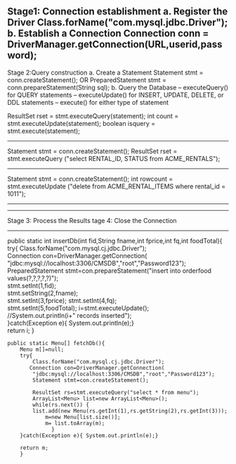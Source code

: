 Stage1: Connection establishment
  a. Register the Driver
      Class.forName("com.mysql.jdbc.Driver");
  b. Establish a Connection
      Connection conn = DriverManager.getConnection(URL,userid,password);
 --------------------------------------------------------------------------------
Stage 2:Query construction
  a. Create a Statement
    Statement stmt = conn.createStatement();
               OR
    PreparedStatement stmt = conn.prepareStatement(String sql);
 b. Query the Database
 – executeQuery() for QUERY statements
– executeUpdate() for INSERT, UPDATE, DELETE, or DDL
statements
– execute() for either type of statement

ResultSet rset = stmt.executeQuery(statement);
int count = stmt.executeUpdate(statement);
boolean isquery = stmt.execute(statement); 
********************************************************
Statement stmt = conn.createStatement();
ResultSet rset = stmt.executeQuery
("select RENTAL_ID, STATUS from ACME_RENTALS");
**********************************************
Statement stmt = conn.createStatement();
int rowcount = stmt.executeUpdate
("delete from ACME_RENTAL_ITEMS
where rental_id = 1011");
************************************************
 --------------------------------------------------------------------------------
 Stage 3: Process the Results
tage 4:  Close the Connection



------------------------
 public static int insertDb(int fid,String fname,int fprice,int fq,int foodTotal){        
        try{
            Class.forName("com.mysql.cj.jdbc.Driver");  
           Connection con=DriverManager.getConnection(  
            "jdbc:mysql://localhost:3306/CMSDB","root","Password123"); 
            PreparedStatement stmt=con.prepareStatement("insert into orderfood values(?,?,?,?,?)");  
        stmt.setInt(1,fid);  
        stmt.setString(2,fname);  
        stmt.setInt(3,fprice);
        stmt.setInt(4,fq);   
        stmt.setInt(5,foodTotal);
        i=stmt.executeUpdate();  
        //System.out.println(i+" records inserted");  
        }catch(Exception e){ System.out.println(e);}  
                return i;
            }  

    public static Menu[] fetchDb(){
        Menu m[]=null;
        try{  
            Class.forName("com.mysql.cj.jdbc.Driver");  
           Connection con=DriverManager.getConnection(  
            "jdbc:mysql://localhost:3306/CMSDB","root","Password123");
            Statement stmt=con.createStatement();  
                    
            ResultSet rs=stmt.executeQuery("select * from menu");  
            ArrayList<Menu> list=new ArrayList<Menu>();          
            while(rs.next()) { 
            list.add(new Menu(rs.getInt(1),rs.getString(2),rs.getInt(3)));
                m=new Menu[list.size()];
                m= list.toArray(m);
                  } 
        }catch(Exception e){ System.out.println(e);}  
            
        return m;      
        }
